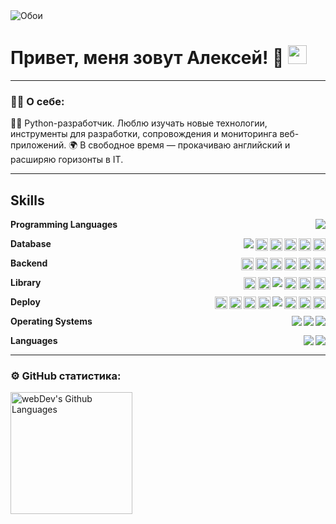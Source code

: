<img src="assets/eat-sleep-code-repeat-black-background.png" alt="Обои">

# Привет, меня зовут Алексей! 👋 <img src="https://media.giphy.com/media/hvRJCLFzcasrR4ia7z/giphy.gif" width="30px"/>

---

### :man_technologist: О себе:

👨‍💻 Python-разработчик. Люблю изучать новые технологии, инструменты для разработки, сопровождения и мониторинга веб-приложений. 🌍 В свободное время — прокачиваю английский и расширяю горизонты в IT.

---

## Skills

**Programming Languages**
<img align="right" src="https://img.shields.io/badge/Python-FFD43B?logo=python&logoColor=blue" />

**Database**
<img align="right" height="20px" src="https://img.shields.io/badge/Redis-%23DD0031.svg?logo=redis&logoColor=white" />
<img align="right" height="20px" src="https://img.shields.io/badge/Elasticsearch-%23005571.svg?logo=elasticsearch&logoColor=white" />
<img align="right" height="20px" src="https://img.shields.io/badge/ClickHouse-%23FFC300.svg?logo=clickhouse&logoColor=black" />
<img align="right" height="20px" src="https://img.shields.io/badge/MongoDB-%234ea94b.svg?logo=mongodb&logoColor=white" />
<img align="right" height="20px" src="https://img.shields.io/badge/SQLite-%2307405e.svg?logo=sqlite&logoColor=white" />
<img align="right" src="https://img.shields.io/badge/PostgreSQL-316192?logo=postgresql&logoColor=white" />

**Backend**
<img align="right" height="20px" src="https://img.shields.io/badge/FastAPI-009485.svg?logo=fastapi&logoColor=white" />
<img align="right" height="20px" src="https://img.shields.io/badge/Django-%23092E20.svg?logo=django&logoColor=white" />
<img align="right" height="20px" src="https://img.shields.io/badge/DJANGO-REST-ff1709?style=for-the-badge&logo=django&logoColor=white&color=ff1709&labelColor=gray" />
<img align="right" height="20px" src="https://img.shields.io/badge/Flask-000?logo=flask&logoColor=fff" />
<img align="right" height="20px" src="https://img.shields.io/badge/Kafka-%23231F20.svg?logo=apachekafka&logoColor=white" />
<img align="right" height="20px" src="https://img.shields.io/badge/RabbitMQ-%23FF6600.svg?logo=rabbitmq&logoColor=white" />

**Library**
<img align="right" height="20px" src="https://img.shields.io/badge/GitHub-%23121011.svg?logo=github&logoColor=white" />
<img align="right" height="20px" src="https://img.shields.io/badge/Grafana-%23F46800.svg?style=for-the-badge&logo=grafana&logoColor=white" />
<img align="right" height="20px" src="https://img.shields.io/badge/Prometheus-E6522C?style=for-the-badge&logo=Prometheus&logoColor=white" />
<img align="right" src="https://img.shields.io/badge/Postman-FF6C37?logo=Postman&logoColor=white" />
<img align="right" height="20px" src="https://static.wixstatic.com/media/cb8344_68f518accddf4e8c9ec5994f9cfd3880~mv2.png/v1/fill/w_1000,h_464,al_c,q_90,usm_0.66_1.00_0.01/cb8344_68f518accddf4e8c9ec5994f9cfd3880~mv2.png" />
<img align="right" height="20px" src="https://img.shields.io/badge/Aiogram-%23004080.svg?style=for-the-badge&logo=telegram&logoColor=white" />


**Deploy**
<img align="right" height="20px" src="https://img.shields.io/badge/Nginx-%23009639.svg?logo=nginx&style=flat&logoColor=white" />
<img align="right" height="20px" src="https://github.com/unbit/uwsgi/blob/master/logo_uWSGI.svg" />
<img align="right" height="20px" src="https://img.shields.io/badge/Gunicorn-%298729.svg?style=for-the-badge&logo=gunicorn&logoColor=white" />
<img align="right" src="https://img.shields.io/badge/Docker-2496ED?logo=docker&logoColor=fff" />
<img align="right" height="20px" src="https://img.shields.io/badge/Docker%20Compose-%232496ED.svg?logo=docker&logoColor=white" />
<img align="right" height="20px" src="https://img.shields.io/badge/Uvicorn-%23ffcd4a.svg?logo=python&logoColor=black" />
<img align="right" height="20px" src="https://img.shields.io/badge/ASGI-%23004080.svg?logo=fastapi&logoColor=white" />
<img align="right" height="20px" src="https://img.shields.io/badge/GitHub%20Actions-%232671E5.svg?logo=githubactions&logoColor=white" />


**Operating Systems**
<img align="right" src="https://img.shields.io/badge/Windows-0078D6?logo=windows&logoColor=white" />
<img align="right" src="https://img.shields.io/badge/Ubuntu-E95420?logo=ubuntu&logoColor=white" />
<img align="right" src="https://img.shields.io/badge/Linux-FCC624?logo=linux&logoColor=black" />


**Languages**
<img align="right" src="https://img.shields.io/badge/English-A2-blue?logo=data:image/svg%2bxml;base64,PHN2ZyB4bWxucz0iaHR0cDovL3d3dy53My5vcmcvMjAwMC9zdmciIGlkPSJmbGFnLWljb24tY3NzLWdiLWVuZyIgdmlld0JveD0iMCAwIDY0MCA0ODAiPgogIDxwYXRoIGZpbGw9IiNmZmYiIGQ9Ik0wIDBoNjQwdjQ4MEgweiIvPgogIDxwYXRoIGZpbGw9IiNjZTExMjQiIGQ9Ik0yODEuNiAwaDc2Ljh2NDgwaC03Ni44eiIvPgogIDxwYXRoIGZpbGw9IiNjZTExMjQiIGQ9Ik0wIDIwMS42aDY0MHY3Ni44SDB6Ii8+Cjwvc3ZnPgo=" />
<img align="right" src="https://img.shields.io/badge/Russian-mother tongue-green?logo=data:image/svg%2bxml;base64," />

---

### ⚙️ GitHub статистика:
<img height="195px" align="left" alt="webDev's Github Languages" src="https://github-readme-stats.vercel.app/api/top-langs/?username=stafeeff-dmitrij&layout=compact&theme=vision-friendly-dark"/>

